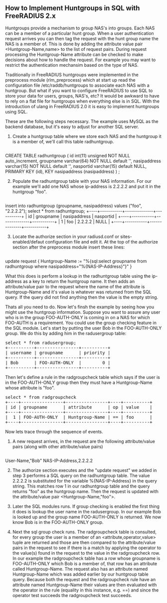 ## How to Implement Huntgroups in SQL with FreeRADIUS 2.x

Huntgroups provide a mechanism to group NAS's into groups. Each NAS
can be a member of a particular hunt group. When a user authentication
request arrives you can then tag the request with the hunt group name
the NAS is a member of. This is done by adding the attribute value pair
<Huntgroup-Name,name> to the list of request pairs. During request
processing the Huntgroup-Name attribute can be checked to make
decisions about how to handle the request. For example you may want to
restrict the authentication mechansim based on the type of NAS.

Traditionally in FreeRADIUS huntgroups were implemented in the
preprocess module (rlm_preprocess) which at start up read the
configuration file /etc/raddb/huntgroups to associate each NAS with a
huntgroup. But what if you want to configure FreeRADIUS to use SQL to
store your data for users, groups, NAS's, etc? It would be awkward
to have to rely on a flat file for huntgroups when everything else is
in SQL. With the introduction of ulang in FreeRADIUS 2.0 it is easy to
implement huntgroups using SQL.

These are the following steps necessary. The example uses MySQL as the
backend database, but it's easy to adjust for another SQL server.

1. Create a huntgroup table where we store each NAS and the huntgroup
it is a member of, we'll call this table radhuntgroup.
    <pre>
CREATE TABLE radhuntgroup (
  id int(11) unsigned NOT NULL auto_increment,
  groupname varchar(64) NOT NULL default '',
  nasipaddress varchar(15) NOT NULL default '',
  nasportid varchar(15) default NULL,
  PRIMARY KEY  (id),
  KEY nasipaddress (nasipaddress)
) ;
    </pre>

2. Populate the radhuntgroup table with your NAS information. For our
example we'll add one NAS whose ip-address is 2.2.2.2 and put it in
the huntgroup "foo".
    <pre>
insert into radhuntgroup (groupname, nasipaddress) values ("foo", "2.2.2.2");
select * from radhuntgroup;
+----+-----------+--------------+-----------+
| id | groupname | nasipaddress | nasportid |
+----+-----------+--------------+-----------+
|  1 | foo       | 2.2.2.2      | NULL      | 
+----+-----------+--------------+-----------+
    </pre>


3. Locate the authorize section in your radiusd.conf or
sites-enabled/defaut configuration file and edit it. At the top of
the authorize section after the preprocess module insert these lines:
    <pre>
update request {
    Huntgroup-Name := "%{sql:select groupname from radhuntgroup where nasipaddress=\"%{NAS-IP-Address}\"}"
}
    </pre>

What this does is perform a lookup in the radhuntgroup table using the
ip-address as a key to return the huntgroup name. It then adds
an attribute/value pair to the request where the name of the attribute
is Huntgroup-Name and it's value is whatever was returned from the SQL
query. If the query did not find anything then the value is the empty
string.

Thats all you need to do. Now let's finsh the example by seeing how
you might use the huntgroup information. Suppose you want to assure
any user who is in the group FOO-AUTH-ONLY is coming in on a NAS for
which FOO-AUTH is a requirement. You could use the group checking
feature in the SQL module. Let's start by putting the user Bob in the
FOO-AUTH-ONLY group. We do this by adding him in the radusergroup
table:

<pre>
select * from radusergroup;
+----------+----------------+----------+
| username | groupname      | priority |
+----------+----------------+----------+
| Bob      | FOO-AUTH-ONLY  |        0 | 
+----------+----------------+----------+
</pre>

Then let's define a rule in the radgroupcheck table which says if the
user is in the FOO-AUTH-ONLY group then they must have a
Huntgroup-Name whose attribute is "foo".

<pre>
select * from radgroupcheck
+----+----------------+----------------+----+----------+
| id | groupname      | attribute      | op | value    |
+----+----------------+----------------+----+----------+
|  1 | FOO-AUTH-ONLY  | Huntgroup-Name | == | foo      | 
+----+----------------+----------------+----+----------+
</pre>

Now lets trace through the sequence of events.

1. A new request arrives, in the request are the following
attribute/value pairs (along with other attribute/value pairs)
    <pre>
User-Name,"Bob"
NAS-IP-Address,2.2.2.2
    </pre>

2. The authorize section executes and the "update request" we added in
step 3 performs a SQL query on the radhuntgroup table. The value
2.2.2.2 is substituted for the variable %{NAS-IP-Address} in the query
string. This matches row 1 in our radhuntgroup table and the query
returns "foo" as the huntgroup name. Then the request is updated with
the attribute/value pair <Huntgroup-Name,"foo">.

3. Later the SQL modules runs. If group checking is enabled the first
thing it does is lookup the user name in the radusergroup. In our
example Bob is looked up and the group name FOO-AUTH-ONLY is
returned. We now know Bob is in the FOO-AUTH-ONLY group.

4. Next the sql group check runs. The radgroupcheck table is
consulted, for every group the user is a member of an
<attribute,operator,value> tuple are returned and those are then
compared to the attribute/value pairs in the request to see if there
is a match by applying the operator to the value(s) found in the
request to the value in the radgroupcheck row. In our example the
radgroupcheck table has a row whose groupname is FOO-AUTH-ONLY which
Bob is a member of, that row has an attribute called
Huntgroup-Name. The request also has an attribute named Huntgroup-Name
which was added earlier by our huntgroup table query. Because both the
request and the radgroupcheck rule have an attribute named
Huntgroup-Name their values are then evaluated with the operator in
the rule (equality in this instance, e.g. ==) and since the operator
test succeeds the radgroupcheck test succeeds.